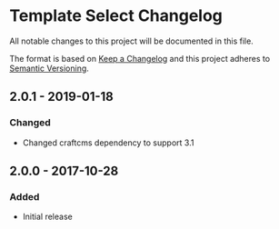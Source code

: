 # Template Select Changelog

All notable changes to this project will be documented in this file.

The format is based on [Keep a Changelog](http://keepachangelog.com/) and this project adheres to [Semantic Versioning](http://semver.org/).

## 2.0.1 - 2019-01-18
### Changed
- Changed craftcms dependency to support 3.1

## 2.0.0 - 2017-10-28
### Added
- Initial release
